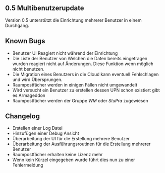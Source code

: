 ## 0.5 Multibenutzerupdate

Version 0.5 unterstützt die Einrichtung mehrerer Benutzer in einem Durchgang.

## Known Bugs

* Benutzer UI Reagiert nicht während der Einrichtung
* Die Liste der Benutzer von Welchen die Daten bereits eingetragen wurden reagiert nicht auf Änderungen. Diese Funktion wenn möglich nicht benutzen.
* Die Migration eines Benutzers in die Cloud kann eventuell Fehlschlagen und wird Übersprungen.
* Raumpostfächer werden in einigen Fällen nicht umgewandelt
* Wird versucht ein Benutzer zu erstellen dessen UPN schon existiert gibt es Armageddon
* Raumpostfächer werden der Gruppe *WM* oder *StuPra* zugewiesen

## Changelog

 - Erstellen einer Log Datei
 - Hinzufügen einer Debug Ansicht
 - Überarbeitung der UI für die Erstellung mehrere Benutzer
 - Überarbeitung der Ausführungsroutinen für die Erstellung mehrerer Benutzer
 - Raumpostfächer erhalten keine Lizenz mehr
 - Wenn kein Kürzel eingegeben wurde führt dies nun zu einer Fehlermeldung 
